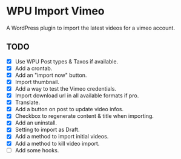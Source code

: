 # WPU Import Vimeo

A WordPress plugin to import the latest videos for a vimeo account.


TODO
---

* [x] Use WPU Post types & Taxos if available.
* [x] Add a crontab.
* [x] Add an "import now" button.
* [x] Import thumbnail.
* [x] Add a way to test the Vimeo credentials.
* [x] Import download url in all available formats if pro.
* [x] Translate.
* [x] Add a button on post to update video infos.
* [x] Checkbox to regenerate content & title when importing.
* [x] Add an uninstall.
* [x] Setting to import as Draft.
* [x] Add a method to import initial videos.
* [x] Add a method to kill video import.
* [ ] Add some hooks.
